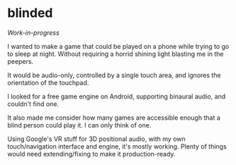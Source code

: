# blinded

*Work-in-progress*

I wanted to make a game that could be played on a phone while trying to go to sleep at night. Without requiring a horrid shining light blasting me in the peepers.

It would be audio-only, controlled by a single touch area, and ignores the orientation of the touchpad.

I looked for a free game engine on Android, supporting binaural audio, and couldn't find one.

It also made me consider how many games are accessible enough that a blind person could play it. I can only think of one.

Using Google's VR stuff for 3D positional audio, with my own touch/navigation interface and engine, it's mostly working. Plenty of things would need extending/fixing to make it production-ready.
